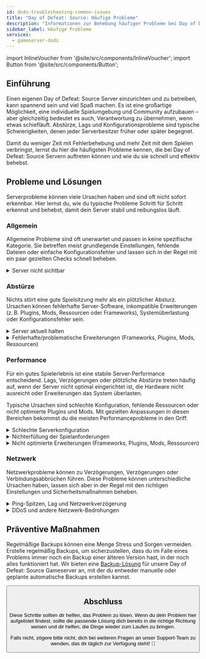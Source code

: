 ```yaml
---
id: dods-troubleshooting-common-issues
title: "Day of Defeat: Source: Häufige Probleme"
description: "Informationen zur Behebung häufiger Probleme bei Day of Defeat: Source Server von ZAP-Hosting - ZAP-Hosting.com Dokumentation"
sidebar_label: Häufige Probleme
services:
  - gameserver-dods
---
```


import InlineVoucher from '@site/src/components/InlineVoucher';
import Button from '@site/src/components/Button';

## Einführung

Einen eigenen Day of Defeat: Source Server einzurichten und zu betreiben, kann spannend sein und viel Spaß machen. Es ist eine großartige Möglichkeit, eine individuelle Spielumgebung und Community aufzubauen – aber gleichzeitig bedeutet es auch, Verantwortung zu übernehmen, wenn etwas schiefläuft. Abstürze, Lags und Konfigurationsprobleme sind typische Schwierigkeiten, denen jeder Serverbesitzer früher oder später begegnet.

Damit du weniger Zeit mit Fehlerbehebung und mehr Zeit mit dem Spielen verbringst, lernst du hier die häufigsten Probleme kennen, die bei Day of Defeat: Source Servern auftreten können und wie du sie schnell und effektiv behebst.


<InlineVoucher />



## Probleme und Lösungen

Serverprobleme können viele Ursachen haben und sind oft nicht sofort erkennbar. Hier lernst du, wie du typische Probleme Schritt für Schritt erkennst und behebst, damit dein Server stabil und reibungslos läuft.

### Allgemein
Allgemeine Probleme sind oft unerwartet und passen in keine spezifische Kategorie. Sie betreffen meist grundlegende Einstellungen, fehlende Dateien oder einfache Konfigurationsfehler und lassen sich in der Regel mit ein paar gezielten Checks schnell beheben.
<details>
  <summary>Server nicht sichtbar</summary>

Wenn dein Server nicht in der Liste angezeigt wird, kann es sein, dass die Initialisierung nicht erfolgreich abgeschlossen wurde. Etwa wegen fehlerhafter Konfiguration oder beschädigter Dateien. Hinweise findest du meist in der Serverkonsole oder den Logdateien.

Außerdem solltest du prüfen, ob eventuell falsche Filtereinstellungen in der Serverliste aktiv sind, durch die dein Server ausgeblendet wird.

</details>


### Abstürze
Nichts stört eine gute Spielsitzung mehr als ein plötzlicher Absturz. Ursachen können fehlerhafte Server-Software, inkompatible Erweiterungen (z. B. Plugins, Mods, Ressourcen oder Frameworks), Systemüberlastung oder Konfigurationsfehler sein.

<details>
  <summary>Server aktuell halten</summary>

Ein aktueller Server ist entscheidend für Stabilität, Sicherheit und Kompatibilität. Updates am Spiel, Framework oder externen Tools können zu Problemen führen, wenn deine Serverversion veraltet ist.

Ein veralteter Server kann abstürzen, sich unvorhersehbar verhalten oder gar nicht erst starten.

![img](https://screensaver01.zap-hosting.com/index.php/s/JXLHyHeMJqErHLJ/preview)


</details>

<details>
  <summary>Fehlerhafte/problematische Erweiterungen (Frameworks, Plugins, Mods, Ressourcen)</summary>

Erweiterungen können Abstürze verursachen, wenn sie veraltet, fehlerhaft oder nicht mit der aktuellen Spielversion kompatibel sind.

Besonders kritisch wird es, wenn mehrere fehlerhafte Erweiterungen gleichzeitig laufen. Das kann zu Abstürzen, Einfrieren oder Fehlermeldungen führen. Wenn du vermutest, dass eine Erweiterung das Problem ist, deaktiviere sie testweise und prüfe, ob der Server stabil bleibt.

Stelle sicher, dass alle eingesetzten Erweiterungen aktuell, gepflegt und kompatibel mit deiner Spielversion sind. So vermeidest du Ausfälle.

Um die Ursache gezielt einzugrenzen, ist es sinnvoll, zusätzliche Inhalte vorübergehend zu deaktivieren. Starte mit einem Minimal-Setup und prüfe, ob das Problem weiterhin besteht. Falls nicht, füge nach und nach einzelne Erweiterungen, Mods oder Ressourcen wieder hinzu und teste nach jedem Schritt. So findest du gezielt heraus, welche Komponente das Problem verursacht.

Diese Methode ist nicht nur effizient, sondern hilft dir auch, auf Grundlage nachvollziehbarer Tests zu handeln statt auf bloßen Vermutungen.

</details>

### Performance

Für ein gutes Spielerlebnis ist eine stabile Server-Performance entscheidend. Lags, Verzögerungen oder plötzliche Abstürze treten häufig auf, wenn der Server nicht optimal eingerichtet ist, die Hardware nicht ausreicht oder Erweiterungen das System überlasten.

Typische Ursachen sind schlechte Konfiguration, fehlende Ressourcen oder nicht optimierte Plugins und Mods. Mit gezielten Anpassungen in diesen Bereichen bekommst du die meisten Performanceprobleme in den Griff.

<details>
  <summary>Schlechte Serverkonfiguration</summary>

Fehlerhafte oder unpassende Servereinstellungen führen oft zu erhöhtem Ressourcenverbrauch und Performanceeinbußen wie Ruckeln oder Verzögerungen. Achte darauf, dass deine Konfigurationswerte zu Spiel und Projektumfang passen und passe sie bei Bedarf an.

Die Einstellungen kannst du entweder im Bereich Settings oder direkt in den Configs deiner Weboberfläche anpassen.

</details>

<details>
  <summary>Nichterfüllung der Spielanforderungen</summary>

Damit dein Server stabil läuft, sollte die gewählte Hardware zu den Anforderungen deines Projekts passen. Diese hängen ab vom Spiel, der Anzahl der Spieler und den eingesetzten Erweiterungen (Mods, Plugins, Ressourcen etc.).

ZAP-Hosting schlägt dir während der Bestellung eine passende Mindestkonfiguration vor, die auf typischen Anwendungsfällen basiert. Damit vermeidest du Lags, Abstürze oder lange Ladezeiten.

![img](https://screensaver01.zap-hosting.com/index.php/s/87ADJdwNAXxXxdk/preview)

Bitte halte dich an diese Empfehlungen oder erweitere sie bei Bedarf, um optimale Stabilität und das bestmögliche Erlebnis für dich und deine Spieler zu gewährleisten. Dies ist eine Mindestempfehlung.

Je nach Umfang deines Projekts und der Menge an zusätzlichen Inhalten können die benötigten Ressourcen bereits von Anfang an höher sein oder im Laufe der Zeit ansteigen. In solchen Fällen ist ein Upgrade deines Gameserver-Pakets ein unkomplizierter Weg, um kontinuierliche Leistung und Stabilität zu gewährleisten.

</details>

<details>
  <summary>Nicht optimierte Erweiterungen (Frameworks, Plugins, Mods, Ressourcen)</summary>

Nicht alle Erweiterungen werden mit Blick auf die Leistung entwickelt. Egal, ob es sich um ein Framework, ein Plugin, eine Mod oder eine Ressource handelt, eine schlechte Implementierung kann zu erheblichen Leistungsproblemen auf deinem Server führen. In vielen Fällen mag die beabsichtigte Funktionalität funktionieren, aber die Art und Weise, wie sie ausgeführt wird, ist ineffizient, übermäßig komplex oder belastet die Serverressourcen unnötig.

Dies kann zu einer hohen CPU-Auslastung, Speicherverlusten, Verzögerungen oder sogar Abstürzen führen, insbesondere wenn mehrere nicht optimierte Komponenten zusammenwirken. Achte stets darauf, dass Erweiterungen aktiv gepflegt, gut dokumentiert und auf ihre Leistung getestet werden. Im Zweifelsfall solltest du das Feedback der Community zu Rate ziehen oder die Serverleistung überwachen, um problematische Elemente zu identifizieren.

Um die Ursache von Leistungsproblemen einzugrenzen, ist es oft hilfreich, zusätzliche Inhalte vorübergehend zu deaktivieren. Beginne mit einer minimalen Konfiguration und prüfe, ob das Problem weiterhin besteht. Wenn das Problem verschwindet, füge nach und nach Erweiterungen, Mods oder Ressourcen wieder hinzu und teste diese nach jedem Schritt. Dieser schrittweise Ansatz hilft dabei, das spezifische Problem zu identifizieren, egal ob es sich um einen Konflikt, ein Speicherleck oder eine übermäßige Ressourcennutzung handelt.

Diese Methode grenzt nicht nur mögliche Ursachen effizient ein, sondern stellt auch sicher, dass deine Fehlersuche auf Fakten und nicht auf Vermutungen beruht.

</details>



### Netzwerk
Netzwerkprobleme können zu Verzögerungen, Verzögerungen oder Verbindungsabbrüchen führen. Diese Probleme können unterschiedliche Ursachen haben, lassen sich aber in der Regel mit den richtigen Einstellungen und Sicherheitsmaßnahmen beheben.

<details>
  <summary>Ping-Spitzen, Lag und Netzwerkverzögerung</summary>

Ping-Spitzen, Lag und Netzwerkverzögerungen sind in der Regel das Ergebnis begrenzter Server-Ressourcen, wie z. B. unzureichende CPU-Leistung, RAM oder Bandbreite.

Sie können auch auftreten, wenn der Server durch eine hohe Spielerzahl oder ressourcenintensive Skripte und Plugins überlastet ist. Netzwerkbezogene Probleme wie schlechtes Routing, externe Überlastung oder das Hosten des Servers weit entfernt von der Spielerbasis können die Latenz weiter erhöhen.

Außerdem können Hintergrundprozesse, instabile Internetverbindungen, Paketverluste und veraltete oder falsch konfigurierte Serversoftware zu spürbaren Leistungsproblemen während des Spiels beitragen.

Wenn du Lag oder hohe Ping-Werte auf deinem Server feststellst, gibt es ein paar einfache Schritte, die du unternehmen kannst, um die Leistung zu verbessern. Stelle zunächst sicher, dass dein Server die empfohlenen Spezifikationen für dein Spiel und dein Projekt erfüllt oder übertrifft. Die Wahl eines Serverstandorts in der Nähe deiner Spielerbasis kann ebenfalls dazu beitragen, die Latenz zu verringern.

Wenn du den Verdacht hast, dass Routing-Probleme oder externe Netzwerkprobleme zu Verzögerungen führen, zögere nicht, unser Support-Team zu kontaktieren. Es wird dir helfen, die Situation zu analysieren und die bestmögliche Lösung zu finden.


</details>

<details>
  <summary>DDoS und andere Netzwerk-Bedrohungen</summary>

Gameserver können gelegentlich Ziel von böswilligen Netzwerkaktivitäten werden, vor allem von DDoS-Angriffen (Distributed Denial of Service). Diese Angriffe überschwemmen den Server mit übermäßigem Datenverkehr, was zu Verzögerungen, Verbindungsverlusten oder sogar kompletten Ausfällen führt. In anderen Fällen versuchen Angreifer, Schwachstellen im Netzwerk auszunutzen oder die Stabilität des Servers durch wiederholte Verbindungsversuche oder ungewöhnliche Datenmuster zu stören.

Während die meisten dieser Bedrohungen außerhalb der Kontrolle des durchschnittlichen Benutzers liegen, bietet ZAP-Hosting integrierte Schutz- und Mitigationssysteme, um deinen Server vor allgemeinen und fortgeschrittenen Angriffen zu schützen. Wenn du den Verdacht hast, dass dein Server angegriffen wird und Probleme verursacht, wende dich an unser Support-Team, um Unterstützung und weitere Beratung zu erhalten.

</details>






## Präventive Maßnahmen

Regelmäßige Backups können eine Menge Stress und Sorgen vermeiden. Erstelle regelmäßig Backups, um sicherzustellen, dass du im Falle eines Problems immer noch ein Backup einer älteren Version hast, in der noch alles funktioniert hat. Wir bieten eine [Backup-Lösung](gameserver-backups.md) für unsere Day of Defeat: Source Gameserver an, mit der du entweder manuelle oder geplante automatische Backups erstellen kannst.



<Button label="Zugriff auf den ZAP-Storage" link="https://zap-hosting.com/de/customer/home/storage/" block/>






## Abschluss

Diese Schritte sollten dir helfen, das Problem zu lösen. Wenn du dein Problem hier aufgelistet findest, sollte die passende Lösung dich bereits in die richtige Richtung weisen und dir helfen, die Dinge wieder zum Laufen zu bringen.

Falls nicht, zögere bitte nicht, dich bei weiteren Fragen an unser Support-Team zu wenden, das dir täglich zur Verfügung steht! 🙂 
